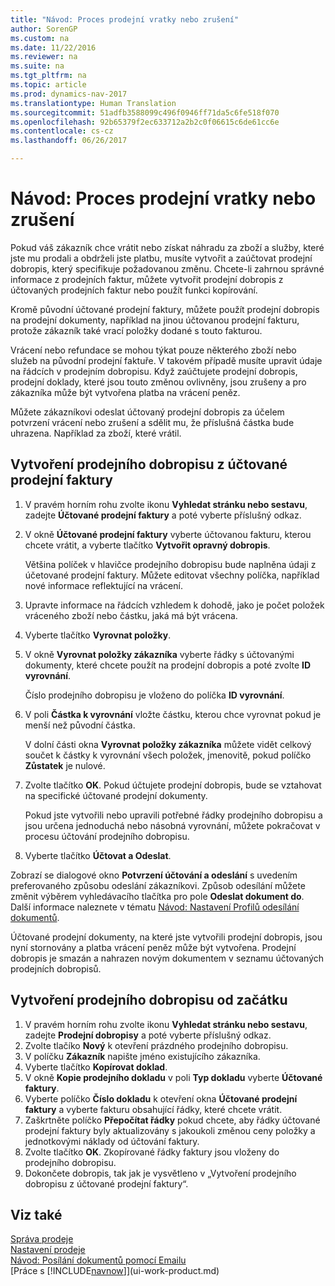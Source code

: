 ```yaml
---
title: "Návod: Proces prodejní vratky nebo zrušení"
author: SorenGP
ms.custom: na
ms.date: 11/22/2016
ms.reviewer: na
ms.suite: na
ms.tgt_pltfrm: na
ms.topic: article
ms.prod: dynamics-nav-2017
ms.translationtype: Human Translation
ms.sourcegitcommit: 51adfb3588099c496f0946ff71da5c6fe518f070
ms.openlocfilehash: 92b65379f2ec633712a2b2c0f06615c6de61cc6e
ms.contentlocale: cs-cz
ms.lasthandoff: 06/26/2017

---
```


# <a name="how-to-process-sales-returns-or-cancellations"></a>Návod: Proces prodejní vratky nebo zrušení
Pokud váš zákazník chce vrátit nebo získat náhradu za zboží a služby, které jste mu prodali a obdrželi jste platbu, musíte vytvořit a zaúčtovat prodejní dobropis, který specifikuje požadovanou změnu. Chcete-li zahrnou správné informace z prodejních faktur, můžete vytvořit prodejní dobropis z účtovaných prodejních faktur nebo použít funkci kopírování.

Kromě původní účtované prodejní faktury, můžete použít prodejní dobropis na prodejní dokumenty, například na jinou účtovanou prodejní fakturu, protože zákazník také vrací položky dodané s touto fakturou.

Vrácení nebo refundace se mohou týkat pouze některého zboží nebo služeb na původní prodejní faktuře. V takovém případě musíte upravit údaje na řádcích v prodejním dobropisu. Když zaúčtujete prodejní dobropis, prodejní doklady, které jsou touto změnou ovlivněny, jsou zrušeny a pro zákazníka může být vytvořena platba na vrácení peněz.

Můžete zákazníkovi odeslat účtovaný prodejní dobropis za účelem potvrzení vrácení nebo zrušení a sdělit mu, že příslušná částka bude uhrazena. Například za zboží, které vrátil.

## <a name="to-create-a-sales-credit-memo-from-a-posted-sales-invoice"></a>Vytvoření prodejního dobropisu z účtované prodejní faktury
1. V pravém horním rohu zvolte ikonu **Vyhledat stránku nebo sestavu**, zadejte **Účtované prodejní faktury** a poté vyberte příslušný odkaz.  
2. V okně **Účtované prodejní faktury** vyberte účtovanou fakturu, kterou chcete vrátit, a vyberte tlačítko **Vytvořit opravný dobropis**.

    Většina políček v hlavičce prodejního dobropisu bude naplněna údaji z účetované prodejní faktury. Můžete editovat všechny políčka, například nové informace reflektující na vrácení.
3. Upravte informace na řádcích vzhledem k dohodě, jako je počet položek vráceného zboží nebo částku, jaká má být vrácena.
4. Vyberte tlačítko **Vyrovnat položky**.
5. V okně **Vyrovnat položky zákazníka** vyberte řádky s účtovanými dokumenty, které chcete použít na prodejní dobropis a poté zvolte **ID vyrovnání**.

    Číslo prodejního dobropisu je vloženo do políčka **ID vyrovnání**.  
6. V poli **Částka k vyrovnání** vložte částku, kterou chce vyrovnat pokud je menší než původní částka.

    V dolní části okna **Vyrovnat položky zákazníka** můžete vidět celkový součet k částky k vyrovnání všech položek, jmenovitě, pokud políčko **Zůstatek** je nulové.  
7. Zvolte tlačítko **OK**. Pokud účtujete prodejní dobropis, bude se vztahovat na specifické účtované prodejní dokumenty.

    Pokud jste vytvořili nebo upravili potřebné řádky prodejního dobropisu a jsou určena jednoduchá nebo násobná vyrovnání, můžete pokračovat v procesu účtování prodejního dobropisu.
8. Vyberte tlačítko **Účtovat a Odeslat**.

Zobrazí se dialogové okno **Potvrzení účtování a odeslání** s uvedením preferovaného způsobu odeslání zákazníkovi. Způsob odesílání můžete změnit výběrem vyhledávacího tlačítka pro pole **Odeslat dokument do**. Další informace naleznete v tématu [Návod: Nastavení Profilů odesílání dokumentů](sales-how-setup-document-send-profiles.md).

Účtované prodejní dokumenty, na které jste vytvořili prodejní dobropis, jsou nyní stornovány a platba vrácení peněz může být vytvořena. Prodejní dobropis je smazán a nahrazen novým dokumentem v seznamu účtovaných prodejních dobropisů.

## <a name="to-create-a-sales-credit-memo-from-scratch"></a>Vytvoření prodejního dobropisu od začátku
1. V pravém horním rohu zvolte ikonu **Vyhledat stránku nebo sestavu**, zadejte **Prodejní dobropisy** a poté vyberte příslušný odkaz.
2. Zvolte tlačíko **Nový** k otevření prázdného prodejního dobropisu.
3. V políčku **Zákazník** napište jméno existujícího zákazníka.
4. Vyberte tlačítko **Kopírovat doklad**.
5. V okně **Kopie prodejního dokladu** v poli **Typ dokladu** vyberte **Účtované faktury**.
6. Vyberte políčko **Číslo dokladu**  k otevření okna **Účtované prodejní faktury** a vyberte fakturu obsahující řádky, které chcete vrátit.
7. Zaškrtněte políčko **Přepočítat řádky** pokud chcete, aby řádky účtované prodejní faktury byly aktualizovány s jakoukoli změnou ceny položky a jednotkovými náklady od účtování faktury.
8. Zvolte tlačítko **OK**. Zkopírované řádky faktury jsou vloženy do prodejního dobropisu.
9. Dokončete dobropis, tak jak je vysvětleno v „Vytvoření prodejního dobropisu z účtované prodejní faktury“.

## <a name="see-also"></a>Viz také  
[Správa prodeje](sales-manage-sales.md)  
[Nastavení prodeje](sales-setup-sales.md)  
[Návod: Posílání dokumentů pomocí Emailu](ui-how-send-documents-email.md)  
[Práce s [!INCLUDE[navnow](includes/navnow_md.md)]](ui-work-product.md)

